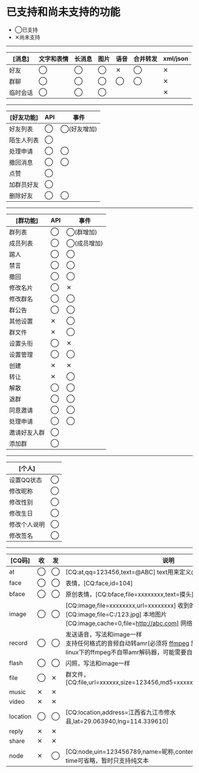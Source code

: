 # 已支持和尚未支持的功能

* ◯已支持
* ✕尚未支持

----

|[消息]|文字和表情|长消息|图片|语音|合并转发|xml/json|
|-|-|-|-|-|-|-|
|好友|◯|◯|◯|✕|◯|✕|
|群聊|◯|◯|◯|◯|◯|✕|
|临时会话|◯|◯|◯|||✕|

----

|[好友功能]|API|事件|
|-|-|-|
|好友列表|◯|◯(好友增加)|
|陌生人列表|◯||
|处理申请|◯|◯|
|撤回消息|◯|◯|
|点赞|◯||
|加群员好友|◯||
|删除好友|◯|◯|


----

|[群功能]|API|事件|
|-|-|-|
|群列表|◯|◯(群增加)|
|成员列表|◯|◯(成员增加)|
|踢人|◯|◯|
|禁言|◯|◯|
|撤回|◯|◯|
|修改名片|◯|✕|
|修改群名|◯|◯|
|群公告|◯|◯|
|其他设置|✕|◯|
|群文件|✕|◯|
|设置头衔|◯|✕|
|设置管理|◯|◯|
|创建|✕|✕|
|转让|✕|◯|
|解散|◯|◯|
|退群|◯|◯|
|同意邀请|◯|◯|
|处理申请|◯|◯|
|邀请好友入群|◯||
|添加群|◯||

----

|[个人]||
|-|-|
|设置QQ状态|◯|
|修改昵称|◯|
|修改性别|◯|
|修改生日|◯|
|修改个人说明|◯|
|修改签名|◯|

----

|[CQ码]|收|发|说明|
|-|-|-|-|
|at|◯|◯|[CQ:at,qq=123456,text=@ABC] text用来定义@不到时的输出|
|face|◯|◯|表情，[CQ:face,id=104]
|bface|◯|◯|原创表情，[CQ:bface,file=xxxxxxxx,text=摸头]|
|image|◯|◯|[CQ:image,file=xxxxxxxx,url=xxxxxxxx] 收到的图片<br>[CQ:image,file=C:/123.jpg] 本地图片<br>[CQ:image,cache=0,file=http://abc.com] 网络图片|
|record|◯|◯|发送语音，写法和image一样<br>支持任何格式的音频自动转amr(必须将 [ffmpeg](http://ffmpeg.org/download.html) 加入环境变量path)<br>linux下的ffmpeg不自带amr解码器，可能需要自行编译ffmpeg|
|flash|◯|◯|闪照，写法和image一样|
|file|◯|✕|群文件，[CQ:file,url=xxxxxx,size=123456,md5=xxxxxx,duration=0,name=xxxxxx]|
|music|✕|✕|
|video|✕|✕|
|location|◯|◯|[CQ:location,address=江西省九江市修水县,lat=29.063940,lng=114.339610]|
|reply|✕|✕|
|share|✕|✕|
|node|✕|◯|[CQ:node,uin=123456789,name=昵称,content=消息内容,time=时间戳]<br>time可省略，暂时只支持纯文本|
